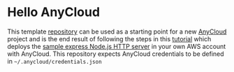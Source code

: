# Hello AnyCloud

This template [repository](https://docs.github.com/en/github/creating-cloning-and-archiving-repositories/creating-a-repository-from-a-template) can be used as a starting point for a new [AnyCloud](https://github.com/alantech.anycloud) project and is the end result of following the steps in this [tutorial](https://docs.anycloudapp.com/tutorial) which deploys the [sample express Node.js HTTP server](https://expressjs.com/en/starter/hello-world.html) in your own AWS account with AnyCloud. This repository expects AnyCloud credentials to be defined in `~/.anycloud/credentials.json`